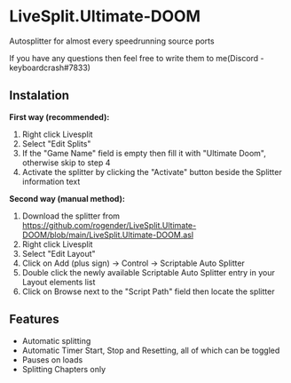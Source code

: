 # LiveSplit.Ultimate-DOOM
Autosplitter for almost every speedrunning source ports

If you have any questions then feel free to write them to me(Discord - keyboardcrash#7833)


## Instalation
**First way (recommended):**
 1. Right click Livesplit
 2. Select "Edit Splits"
 3. If the "Game Name" field is empty then fill it with "Ultimate Doom", otherwise skip to step 4
 4. Activate the splitter by clicking the "Activate" button beside the Splitter information text

**Second way (manual method):**
 1. Download the splitter from https://github.com/rogender/LiveSplit.Ultimate-DOOM/blob/main/LiveSplit.Ultimate-DOOM.asl
 2. Right click Livesplit
 3. Select "Edit Layout"
 4. Click on Add (plus sign) -> Control -> Scriptable Auto Splitter
 5. Double click the newly available Scriptable Auto Splitter entry in your Layout elements list
 6. Click on Browse next to the "Script Path" field then locate the splitter

## Features
 - Automatic splitting
 - Automatic Timer Start, Stop and Resetting, all of which can be toggled
 - Pauses on loads
 - Splitting Chapters only

